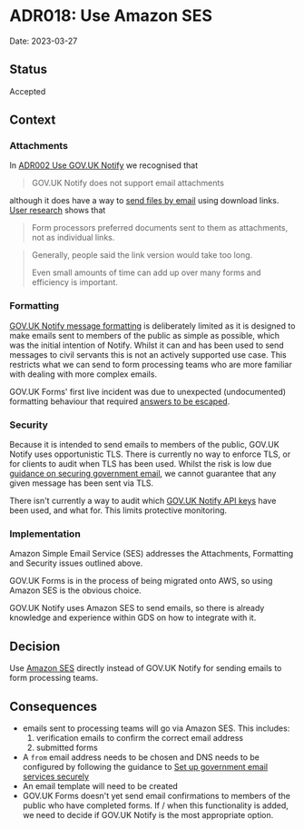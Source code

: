 # ADR018: Use Amazon SES

Date: 2023-03-27

## Status

Accepted

## Context

### Attachments

In [ADR002 Use GOV.UK Notify](ADR002-use-govuk-notify.md) we recognised that

> GOV.UK Notify does not support email attachments

although it does have a way to [send files by email](https://www.notifications.service.gov.uk/using-notify/send-files-by-email) using download links. [User research](../research/2022-12-08_File_Upload_And_Optional_Questions_Processing.md) shows that

> Form processors preferred documents sent to them as attachments, not as individual links.

> Generally, people said the link version would take too long. 
> 
> Even small amounts of time can add up over many forms and efficiency is important.

### Formatting

[GOV.UK Notify message formatting](https://www.notifications.service.gov.uk/using-notify/formatting) is deliberately limited as it is designed to make emails sent to members of the public as simple as possible, which was the initial intention of Notify. Whilst it can and has been used to send messages to civil servants this is not an actively supported use case. This restricts what we can send to form processing teams who are more familiar with dealing with more complex emails.

GOV.UK Forms' first live incident was due to unexpected (undocumented) formatting behaviour that required [answers to be escaped](https://github.com/alphagov/forms-runner/pull/155).

### Security

Because it is intended to send emails to members of the public, GOV.UK Notify uses opportunistic TLS. There is currently no way to enforce TLS, or for clients to audit when TLS has been used. Whilst the risk is low due [guidance on securing government email](https://www.gov.uk/guidance/securing-government-email#encrypt-and-authenticate-email-in-transit), we cannot guarantee that any given message has been sent via TLS.

There isn't currently a way to audit which [GOV.UK Notify API keys](https://docs.notifications.service.gov.uk/rest-api.html#api-keys) have been used, and what for. This limits protective monitoring.

### Implementation

Amazon Simple Email Service (SES) addresses the Attachments, Formatting and Security issues outlined above.

GOV.UK Forms is in the process of being migrated onto AWS, so using Amazon SES is the obvious choice.

GOV.UK Notify uses Amazon SES to send emails, so there is already knowledge and experience within GDS on how to integrate with it.

## Decision

Use [Amazon SES](https://aws.amazon.com/ses/) directly instead of GOV.UK Notify for sending emails to form processing teams.

## Consequences

* emails sent to processing teams will go via Amazon SES. This includes:
    1. verification emails to confirm the correct email address
    2. submitted forms
* A `from` email address needs to be chosen and DNS needs to be configured by following the guidance to [Set up government email services securely
](https://www.gov.uk/guidance/set-up-government-email-services-securely)
* An email template will need to be created
* GOV.UK Forms doesn't yet send email confirmations to members of the public who have completed forms. If / when this functionality is added, we need to decide if GOV.UK Notify is the most appropriate option.
